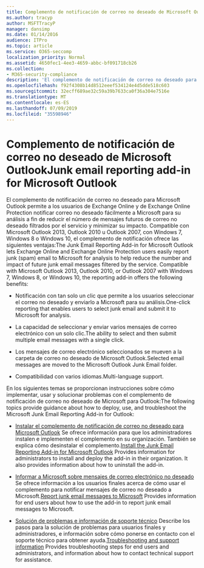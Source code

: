 ```yaml
---
title: Complemento de notificación de correo no deseado de Microsoft Outlook
ms.author: tracyp
author: MSFTTracyP
manager: dansimp
ms.date: 01/14/2016
audience: ITPro
ms.topic: article
ms.service: O365-seccomp
localization_priority: Normal
ms.assetid: 4650fec1-4ee3-4659-abbc-bf091718cb26
ms.collection:
- M365-security-compliance
description: 'El complemento de notificación de correo no deseado para Microsoft Outlook permite a los usuarios de Exchange Online y de Exchange Online Protection notificar correo no deseado fácilmente a Microsoft para su análisis a fin de reducir el número de mensajes futuros de correo no deseado filtrados por el servicio y minimizar su impacto. Compatible con Microsoft Outlook 2013, Outlook 2010 u Outlook 2007, con Windows 7, Windows 8 o Windows 10, el complemento de notificación ofrece las siguientes ventajas:'
ms.openlocfilehash: f92f4308b14d8512eeef534124e4d5dde518c603
ms.sourcegitcommit: 32ecff689ae32c59a39b7633ca0f36a304e7516e
ms.translationtype: MT
ms.contentlocale: es-ES
ms.lasthandoff: 07/09/2019
ms.locfileid: "35598946"
---
```

# <a name="junk-email-reporting-add-in-for-microsoft-outlook"></a><span data-ttu-id="582cd-104">Complemento de notificación de correo no deseado de Microsoft Outlook</span><span class="sxs-lookup"><span data-stu-id="582cd-104">Junk email reporting add-in for Microsoft Outlook</span></span>

<span data-ttu-id="582cd-p102">El complemento de notificación de correo no deseado para Microsoft Outlook permite a los usuarios de Exchange Online y de Exchange Online Protection notificar correo no deseado fácilmente a Microsoft para su análisis a fin de reducir el número de mensajes futuros de correo no deseado filtrados por el servicio y minimizar su impacto. Compatible con Microsoft Outlook 2013, Outlook 2010 u Outlook 2007, con Windows 7, Windows 8 o Windows 10, el complemento de notificación ofrece las siguientes ventajas:</span><span class="sxs-lookup"><span data-stu-id="582cd-p102">The Junk Email Reporting Add-in for Microsoft Outlook lets Exchange Online and Exchange Online Protection users easily report junk (spam) email to Microsoft for analysis to help reduce the number and impact of future junk email messages filtered by the service. Compatible with Microsoft Outlook 2013, Outlook 2010, or Outlook 2007 with Windows 7, Windows 8, or Windows 10, the reporting add-in offers the following benefits:</span></span>
  
- <span data-ttu-id="582cd-107">Notificación con tan solo un clic que permite a los usuarios seleccionar el correo no deseado y enviarlo a Microsoft para su análisis.</span><span class="sxs-lookup"><span data-stu-id="582cd-107">One-click reporting that enables users to select junk email and submit it to Microsoft for analysis.</span></span>
    
- <span data-ttu-id="582cd-108">La capacidad de seleccionar y enviar varios mensajes de correo electrónico con un solo clic.</span><span class="sxs-lookup"><span data-stu-id="582cd-108">The ability to select and then submit multiple email messages with a single click.</span></span>
    
- <span data-ttu-id="582cd-109">Los mensajes de correo electrónico seleccionados se mueven a la carpeta de correo no deseado de Microsoft Outlook.</span><span class="sxs-lookup"><span data-stu-id="582cd-109">Selected email messages are moved to the Microsoft Outlook Junk Email folder.</span></span>
    
- <span data-ttu-id="582cd-110">Compatibilidad con varios idiomas.</span><span class="sxs-lookup"><span data-stu-id="582cd-110">Multi-language support.</span></span>
    
<span data-ttu-id="582cd-111">En los siguientes temas se proporcionan instrucciones sobre cómo implementar, usar y solucionar problemas con el complemento de notificación de correo no deseado de Microsoft para Outlook:</span><span class="sxs-lookup"><span data-stu-id="582cd-111">The following topics provide guidance about how to deploy, use, and troubleshoot the Microsoft Junk Email Reporting Add-in for Outlook:</span></span>
  
- <span data-ttu-id="582cd-p103">[Instalar el complemento de notificación de correo no deseado para Microsoft Outlook](install-the-junk-email-reporting-add-in-for-microsoft-outlook.md) Se ofrece información para que los administradores instalen e implementen el complemento en su organización. También se explica cómo desinstalar el complemento.</span><span class="sxs-lookup"><span data-stu-id="582cd-p103">[Install the Junk Email Reporting Add-in for Microsoft Outlook](install-the-junk-email-reporting-add-in-for-microsoft-outlook.md) Provides information for administrators to install and deploy the add-in in their organization. It also provides information about how to uninstall the add-in.</span></span> 
    
- <span data-ttu-id="582cd-114">[Informar a Microsoft sobre mensajes de correo electrónico no deseado](report-junk-email-messages-to-microsoft.md) Se ofrece información a los usuarios finales acerca de cómo usar el complemento para notificar mensajes de correo no deseado a Microsoft.</span><span class="sxs-lookup"><span data-stu-id="582cd-114">[Report junk email messages to Microsoft](report-junk-email-messages-to-microsoft.md) Provides information for end users about how to use the add-in to report junk email messages to Microsoft.</span></span> 
    
- <span data-ttu-id="582cd-115">[Solución de problemas e información de soporte técnico](troubleshooting-and-support-information.md) Describe los pasos para la solución de problemas para usuarios finales y administradores, e información sobre cómo ponerse en contacto con el soporte técnico para obtener ayuda.</span><span class="sxs-lookup"><span data-stu-id="582cd-115">[Troubleshooting and support information](troubleshooting-and-support-information.md) Provides troubleshooting steps for end users and administrators, and information about how to contact technical support for assistance.</span></span> 
    


